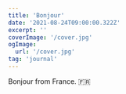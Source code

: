 ```yaml
---
title: 'Bonjour'
date: '2021-08-24T09:00:00.322Z'
excerpt: ''
coverImage: '/cover.jpg'
ogImage:
  url: '/cover.jpg'
tag: 'journal'
---
```


Bonjour from France. 🇫🇷
